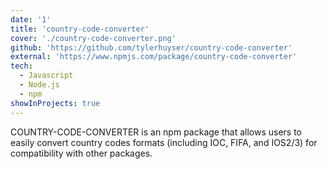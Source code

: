```yaml
---
date: '1'
title: 'country-code-converter'
cover: './country-code-converter.png'
github: 'https://github.com/tylerhuyser/country-code-converter'
external: 'https://www.npmjs.com/package/country-code-converter'
tech:
  - Javascript
  - Node.js
  - npm
showInProjects: true
---
```


COUNTRY-CODE-CONVERTER is an npm package that allows users to easily convert country codes formats (including IOC, FIFA, and IOS2/3) for compatibility with other packages.
